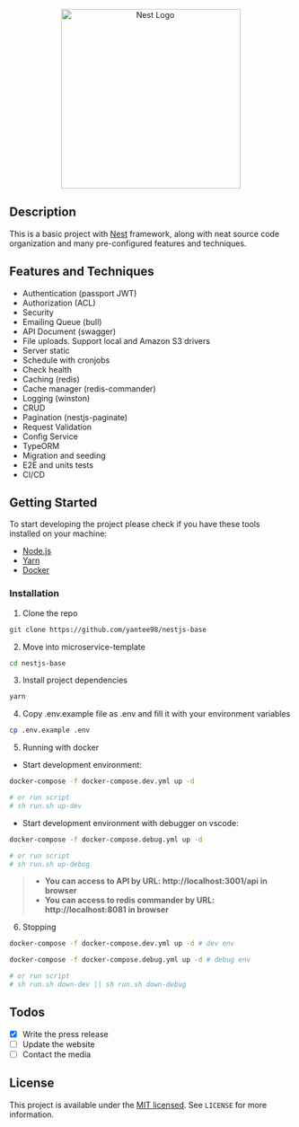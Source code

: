 <p align="center">
  <a href="http://nestjs.com/" target="blank"><img src="https://nestjs.com/img/logo_text.svg" width="320" alt="Nest Logo" /></a>
</p>

## Description

This is a basic project with [Nest](https://github.com/nestjs/nest) framework, along with neat source code organization and many pre-configured features and techniques.

## Features and Techniques

- Authentication (passport JWT)
- Authorization (ACL)
- Security
- Emailing Queue (bull)
- API Document (swagger)
- File uploads. Support local and Amazon S3 drivers
- Server static
- Schedule with cronjobs
- Check health
- Caching (redis)
- Cache manager (redis-commander)
- Logging (winston)
- CRUD
- Pagination (nestjs-paginate)
- Request Validation
- Config Service
- TypeORM
- Migration and seeding
- E2E and units tests
- CI/CD

## Getting Started

To start developing the project please check if you have these tools installed on your machine:

- [Node.js](https://nodejs.org/en/download/)
- [Yarn](https://yarnpkg.com/getting-started/install)
- [Docker](https://www.docker.com/get-started)

### Installation

1. Clone the repo

```sh
git clone https://github.com/yantee98/nestjs-base
```

2. Move into microservice-template

```sh
cd nestjs-base
```

3. Install project dependencies

```sh
yarn
```

4. Copy .env.example file as .env and fill it with your environment variables

```sh
cp .env.example .env
```

5. Running with docker

- Start development environment:

```sh
docker-compose -f docker-compose.dev.yml up -d

# or run script
# sh run.sh up-dev
```

- Start development environment with debugger on vscode:

```sh
docker-compose -f docker-compose.debug.yml up -d

# or run script
# sh run.sh up-debug
```

> - **You can access to API by URL: http://localhost:3001/api in browser**
> - **You can access to redis commander by URL: http://localhost:8081 in browser**

6. Stopping

```sh
docker-compose -f docker-compose.dev.yml up -d # dev env

docker-compose -f docker-compose.debug.yml up -d # debug env

# or run script
# sh run.sh down-dev || sh run.sh down-debug
```

## Todos

- [x] Write the press release
- [ ] Update the website
- [ ] Contact the media

## License

This project is available under the [MIT licensed](LICENSE). See `LICENSE` for more information.
